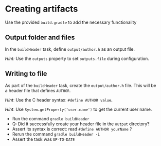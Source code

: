 # Creating artifacts

Use the provided `build.gradle` to add the necessary functionality

## Output folder and files

In the `buildHeader` task, define `output/author.h` as an output file.

_Hint:_ Use the `outputs` property to set `outputs.file` during configuration.

## Writing to file

As part of the `buildHeader` task, create the `output/author.h` file. This will be a header file that defines `AUTHOR`.

_Hint_: Use the C header syntax: `#define AUTHOR value`.

_Hint_: Use `System.getProperty('user.name')` to get the current user name.

- Run the command `gradle buildHeader`
- Q: Did it successfully create your header file in the `output` directory?
- Assert its syntax is correct: read `#define AUTHOR yourName` ?
- Rerun the command `gradle buildHeader -i`
- Assert the task was `UP-TO-DATE`
